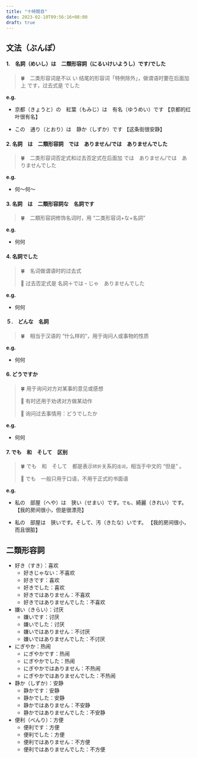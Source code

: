 ```yaml
---
title: "十時間目"
date: 2023-02-10T09:56:16+08:00
draft: true
---
```


## 文法（ぶんぽ）

#### 1.　名詞（めいし）は　二類形容詞（にるいけいようし）です/でした

> 🍀　二类形容词是不以 い 结尾的形容词「特例除外」，做谓语时要在后面加上 です，过去式是 でした

**e.g.**

- 京都（きょうと）の　紅葉（もみじ）は　有名（ゆうめい）です      【京都的红叶很有名】

- この　通り（とおり）は　静か（しずか）です    【这条街很安静】

#### 2. 名詞　は　二類形容詞　では　ありません/では　ありませんでした

> 🍀　二类形容词否定式和过去否定式在后面加 では　ありません/では　ありませんでした

**e.g.**

- 何〜何〜
　


#### 3. 名詞　は　二類形容詞な　名詞です　

> 🍀　二類形容詞修饰名词时，用 “二类形容词+な+名詞”

**e.g.**

- 何何

#### 4. 名詞でした 

> 🍀　名词做谓语时的过去式
>
> 🌟 过去否定式是 名詞＋では・じゃ　ありませんでした

**e.g.**

- 何何

#### ５.　どんな　名詞 

> 🍀　相当于汉语的 “什么样的”，用于询问人或事物的性质

**e.g.**

- 何何

#### 6. どうですか 

> 🍀 用于询问对方对某事的意见或感想
> 
> 🌟 有时还用于劝诱对方做某动作
>
> 🌟 询问过去事情用：どうでしたか

**e.g.**

- 何何

#### 7. でも　和　そして　区别

> 🍀 でも　和　そして　都是表示`转折`关系的`连词`，相当于中文的 “但是” 。
> 
> 🌟 でも　一般只用于口语，不用于正式的书面语

**e.g.**

- 私の　部屋（へや）は　狭い（せまい）です。`でも`、綺麗（きれい）です。  【我的房间很小，但是很漂亮】

- 私の　部屋は　狭いです。そして、汚（きたな）いです。  【我的房间很小，而且很脏】

## 二類形容詞

- 好き（すき）：喜欢
   - 好きじゃない：不喜欢
   - 好きです：喜欢
   - 好きでした：喜欢
   - 好きではありません：不喜欢
   - 好きではありませんでした：不喜欢
- 嫌い（きらい）：讨厌
   - 嫌いです：讨厌
   - 嫌いでした：讨厌
   - 嫌いではありません：不讨厌
   - 嫌いではありませんでした：不讨厌
- にぎやか：热闹
   - にぎやかです：热闹
   - にぎやかでした：热闹
   - にぎやかではありません：不热闹
   - にぎやかではありませんでした：不热闹
- 静か（しずか）：安静
   - 静かです：安静
   - 静かでした：安静
   - 静かではありません：不安静
   - 静かではありませんでした：不安静
- 便利（べんり）：方便
   - 便利です：方便
   - 便利でした：方便
   - 便利ではありません：不方便
   - 便利ではありませんでした：不方便
